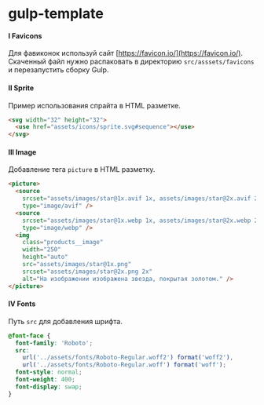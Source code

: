 # gulp-template

#### I Favicons

Для фавиконок используй сайт [https://favicon.io/](https://favicon.io/). Cкаченный файл нужно распаковать в директорию `src/asssets/favicons` и перезапустить сборку Gulp.

#### II Sprite

Пример использования спрайта в HTML разметке.

```html
<svg width="32" height="32">
  <use href="assets/icons/sprite.svg#sequence"></use>
</svg>
```

#### III Image

Добавление тега `picture` в HTML разметку.

```html
<picture>
  <source
    srcset="assets/images/star@1x.avif 1x, assets/images/star@2x.avif 2x"
    type="image/avif" />
  <source
    srcset="assets/images/star@1x.webp 1x, assets/images/star@2x.webp 2x"
    type="image/webp" />
  <img
    class="products__image"
    width="250"
    height="auto"
    src="assets/images/star@1x.png"
    srcset="assets/images/star@2x.png 2x"
    alt="На изображении изображена звезда, покрытая золотом." />
</picture>
```

#### IV Fonts

Путь `src` для добавления шрифта.

```scss
@font-face {
  font-family: 'Roboto';
  src:
    url('../assets/fonts/Roboto-Regular.woff2') format('woff2'),
    url('../assets/fonts/Roboto-Regular.woff') format('woff');
  font-style: normal;
  font-weight: 400;
  font-display: swap;
}
```
